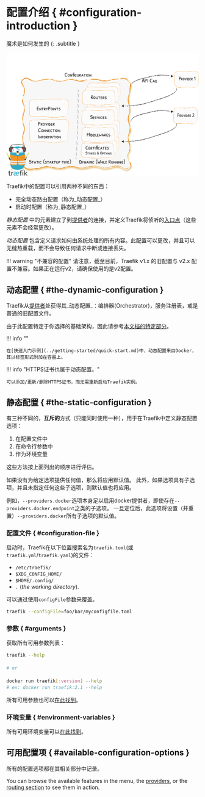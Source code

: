 # 配置介绍 { #configuration-introduction }

魔术是如何发生的
{: .subtitle }

![配置](../assets/img/static-dynamic-configuration.png)

Traefik中的配置可以引用两种不同的东西：

- 完全动态路由配置（称为_动态配置_）
- 启动时配置（称为_静态配置_）

_静态配置_ 中的元素建立了到[提供者](../providers/overview.md)的连接，并定义Traefik将侦听的[入口点](../routing/entrypoints.md)（这些元素不会经常更改）。

_动态配置_ 包含定义请求如何由系统处理的所有内容。此配置可以更改，并且可以无缝热重载，而不会导致任何请求中断或连接丢失。

!!! warning "不兼容的配置"
    请注意，截至目前，Traefik v1.x 的旧配置与 v2.x 配置不兼容。如果正在运行v2，请确保使用的是v2配置。

## 动态配置 { #the-dynamic-configuration }

Traefik从[提供者](../providers/overview.md)处获得其_动态配置_：编排器(Orchestrator)，服务注册表，或是普通的旧配置文件。

由于此配置特定于你选择的基础架构，因此请参考[本文档的特定部分](../routing/overview.md)。

!!! info ""

    在[快速入门示例](../getting-started/quick-start.md)中，动态配置来自Docker，其以标签形式附加在容器上。
    
!!! info "HTTPS证书也属于动态配置。"
    
    可以添加/更新/删除HTTPS证书，而无需重新启动Traefik实例。

## 静态配置 { #the-static-configuration }

有三种不同的，**互斥的**方式（只能同时使用一种），用于在Traefik中定义静态配置选项：

1. 在配置文件中
1. 在命令行参数中
1. 作为环境变量

这些方法按上面列出的顺序进行评估。

如果没有为给定选项提供任何值，那么将应用默认值。
此外，如果选项具有子选项，并且未指定任何这些子选项，则默认值也将应用。
   
例如，`--providers.docker`选项本身足以启用docker提供者，即使存在`--providers.docker.endpoint`之类的子选项。
一旦定位后，此选项将设置（并重置）`--providers.docker`所有子选项的默认值。
    
### 配置文件 { #configuration-file }

启动时，Traefik在以下位置搜索名为`traefik.toml`(或`traefik.yml`/`traefik.yaml`)的文件：

- `/etc/traefik/`
- `$XDG_CONFIG_HOME/`
- `$HOME/.config/`
- `.` (_the working directory_).

可以通过使用`configFile`参数来覆盖。

```bash
traefik --configFile=foo/bar/myconfigfile.toml
```

### 参数 { #arguments }

获取所有可用参数列表：

```bash
traefik --help

# or

docker run traefik[:version] --help
# ex: docker run traefik:2.1 --help
```

所有可用参数也可以[在此找到](../reference/static-configuration/cli.md)。

### 环境变量 { #environment-variables }

所有可用环境变量可以[在此找到](../reference/static-configuration/env.md)。

## 可用配置项 { #available-configuration-options }

所有的配置选项都在其相关部分中记录。

You can browse the available features in the menu, the [providers](../providers/overview.md), or the [routing section](../routing/overview.md) to see them in action.
